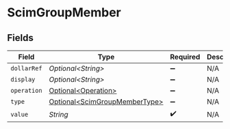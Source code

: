 # ScimGroupMember


## Fields

| Field                                                                        | Type                                                                         | Required                                                                     | Description                                                                  |
| ---------------------------------------------------------------------------- | ---------------------------------------------------------------------------- | ---------------------------------------------------------------------------- | ---------------------------------------------------------------------------- |
| `dollarRef`                                                                  | *Optional\<String>*                                                          | :heavy_minus_sign:                                                           | N/A                                                                          |
| `display`                                                                    | *Optional\<String>*                                                          | :heavy_minus_sign:                                                           | N/A                                                                          |
| `operation`                                                                  | [Optional\<Operation>](../../models/shared/Operation.md)                     | :heavy_minus_sign:                                                           | N/A                                                                          |
| `type`                                                                       | [Optional\<ScimGroupMemberType>](../../models/shared/ScimGroupMemberType.md) | :heavy_minus_sign:                                                           | N/A                                                                          |
| `value`                                                                      | *String*                                                                     | :heavy_check_mark:                                                           | N/A                                                                          |